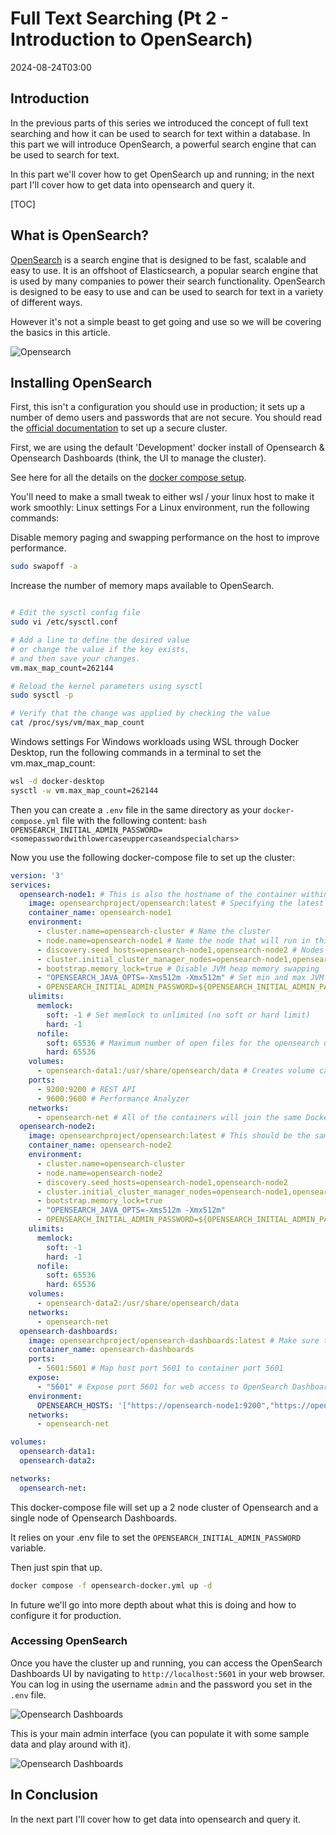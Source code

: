 # Full Text Searching (Pt 2 - Introduction to OpenSearch)
<!--category-- OpenSearch -->
<datetime class="hidden">2024-08-24T03:00</datetime>

## Introduction
In the previous parts of this series we introduced the concept of full text searching and how it can be used to search for text within a database. In this part we will introduce OpenSearch, a powerful search engine that can be used to search for text.

In this part we'll cover how to get OpenSearch up and running; in the next part I'll cover how to get data into opensearch and query it.

[TOC]

## What is OpenSearch?
[OpenSearch](https://opensearch.org/) is a search engine that is designed to be fast, scalable and easy to use. It is an offshoot of Elasticsearch, a popular search engine that is used by many companies to power their search functionality. OpenSearch is designed to be easy to use and can be used to search for text in a variety of different ways.

However it's not a simple beast to get going and use so we will be covering the basics in this article.

![Opensearch](opensearch.webp?width=900&quality=25)

## Installing OpenSearch
First, this isn't a configuration you should use in production; it sets up a number of demo users and passwords that are not secure. You should read the [official documentation](https://opensearch.org/docs/) to set up a secure cluster.

First, we are using the default 'Development' docker install of Opensearch & Opensearch Dashboards (think, the UI to manage the cluster). 

See here for all the details on the [docker compose setup](https://opensearch.org/docs/latest/install-and-configure/install-opensearch/docker/).

You'll need to make a small tweak to either wsl / your linux host to make it work smoothly:
Linux settings
For a Linux environment, run the following commands:

Disable memory paging and swapping performance on the host to improve performance.
```bash
sudo swapoff -a
```

Increase the number of memory maps available to OpenSearch.
```bash

# Edit the sysctl config file
sudo vi /etc/sysctl.conf

# Add a line to define the desired value
# or change the value if the key exists,
# and then save your changes.
vm.max_map_count=262144

# Reload the kernel parameters using sysctl
sudo sysctl -p

# Verify that the change was applied by checking the value
cat /proc/sys/vm/max_map_count

```

Windows settings
For Windows workloads using WSL through Docker Desktop, run the following commands in a terminal to set the vm.max_map_count:
```bash
wsl -d docker-desktop
sysctl -w vm.max_map_count=262144
```
Then you can create a `.env` file in the same directory as your `docker-compose.yml` file with the following content:
    ```bash
    OPENSEARCH_INITIAL_ADMIN_PASSWORD=<somepasswordwithlowercaseuppercaseandspecialchars>
    ```

Now you use the following docker-compose file to set up the cluster:

```yaml
version: '3'
services:
  opensearch-node1: # This is also the hostname of the container within the Docker network (i.e. https://opensearch-node1/)
    image: opensearchproject/opensearch:latest # Specifying the latest available image - modify if you want a specific version
    container_name: opensearch-node1
    environment:
      - cluster.name=opensearch-cluster # Name the cluster
      - node.name=opensearch-node1 # Name the node that will run in this container
      - discovery.seed_hosts=opensearch-node1,opensearch-node2 # Nodes to look for when discovering the cluster
      - cluster.initial_cluster_manager_nodes=opensearch-node1,opensearch-node2 # Nodes eligible to serve as cluster manager
      - bootstrap.memory_lock=true # Disable JVM heap memory swapping
      - "OPENSEARCH_JAVA_OPTS=-Xms512m -Xmx512m" # Set min and max JVM heap sizes to at least 50% of system RAM
      - OPENSEARCH_INITIAL_ADMIN_PASSWORD=${OPENSEARCH_INITIAL_ADMIN_PASSWORD}    # Sets the demo admin user password when using demo configuration, required for OpenSearch 2.12 and later
    ulimits:
      memlock:
        soft: -1 # Set memlock to unlimited (no soft or hard limit)
        hard: -1
      nofile:
        soft: 65536 # Maximum number of open files for the opensearch user - set to at least 65536
        hard: 65536
    volumes:
      - opensearch-data1:/usr/share/opensearch/data # Creates volume called opensearch-data1 and mounts it to the container
    ports:
      - 9200:9200 # REST API
      - 9600:9600 # Performance Analyzer
    networks:
      - opensearch-net # All of the containers will join the same Docker bridge network
  opensearch-node2:
    image: opensearchproject/opensearch:latest # This should be the same image used for opensearch-node1 to avoid issues
    container_name: opensearch-node2
    environment:
      - cluster.name=opensearch-cluster
      - node.name=opensearch-node2
      - discovery.seed_hosts=opensearch-node1,opensearch-node2
      - cluster.initial_cluster_manager_nodes=opensearch-node1,opensearch-node2
      - bootstrap.memory_lock=true
      - "OPENSEARCH_JAVA_OPTS=-Xms512m -Xmx512m"
      - OPENSEARCH_INITIAL_ADMIN_PASSWORD=${OPENSEARCH_INITIAL_ADMIN_PASSWORD}
    ulimits:
      memlock:
        soft: -1
        hard: -1
      nofile:
        soft: 65536
        hard: 65536
    volumes:
      - opensearch-data2:/usr/share/opensearch/data
    networks:
      - opensearch-net
  opensearch-dashboards:
    image: opensearchproject/opensearch-dashboards:latest # Make sure the version of opensearch-dashboards matches the version of opensearch installed on other nodes
    container_name: opensearch-dashboards
    ports:
      - 5601:5601 # Map host port 5601 to container port 5601
    expose:
      - "5601" # Expose port 5601 for web access to OpenSearch Dashboards
    environment:
      OPENSEARCH_HOSTS: '["https://opensearch-node1:9200","https://opensearch-node2:9200"]' # Define the OpenSearch nodes that OpenSearch Dashboards will query
    networks:
      - opensearch-net

volumes:
  opensearch-data1:
  opensearch-data2:

networks:
  opensearch-net:
```

This docker-compose file will set up a 2 node cluster of Opensearch and a single node of Opensearch Dashboards.

It relies on your .env file to set the `OPENSEARCH_INITIAL_ADMIN_PASSWORD` variable. 

Then just spin that up.
    
```bash
docker compose -f opensearch-docker.yml up -d
```
In future we'll go into more depth about what this is doing and how to configure it for production.

### Accessing OpenSearch
Once you have the cluster up and running, you can access the OpenSearch Dashboards UI by navigating to `http://localhost:5601` in your web browser. You can log in using the username `admin` and the password you set in the `.env` file.

![Opensearch Dashboards](opensearchdashboards.png?width=600&format=webp&quality=25)

This is your main admin interface (you can populate it with some sample data and play around with it).

![Opensearch Dashboards](dashboard.png?width=600&format=webp&quality=25)

## In Conclusion
In the next part I'll cover how to get data into opensearch and query it.